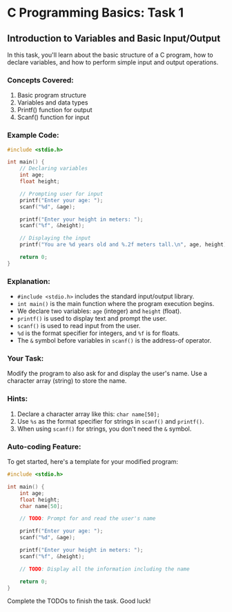 # C Programming Basics: Task 1

## Introduction to Variables and Basic Input/Output

In this task, you'll learn about the basic structure of a C program, how to declare variables, and how to perform simple input and output operations.

### Concepts Covered:
1. Basic program structure
2. Variables and data types
3. Printf() function for output
4. Scanf() function for input

### Example Code:

```c
#include <stdio.h>

int main() {
    // Declaring variables
    int age;
    float height;

    // Prompting user for input
    printf("Enter your age: ");
    scanf("%d", &age);

    printf("Enter your height in meters: ");
    scanf("%f", &height);

    // Displaying the input
    printf("You are %d years old and %.2f meters tall.\n", age, height);

    return 0;
}
```

### Explanation:
- `#include <stdio.h>` includes the standard input/output library.
- `int main()` is the main function where the program execution begins.
- We declare two variables: `age` (integer) and `height` (float).
- `printf()` is used to display text and prompt the user.
- `scanf()` is used to read input from the user.
- `%d` is the format specifier for integers, and `%f` is for floats.
- The `&` symbol before variables in `scanf()` is the address-of operator.

### Your Task:
Modify the program to also ask for and display the user's name. Use a character array (string) to store the name.

### Hints:
1. Declare a character array like this: `char name[50];`
2. Use `%s` as the format specifier for strings in `scanf()` and `printf()`.
3. When using `scanf()` for strings, you don't need the `&` symbol.

### Auto-coding Feature:
To get started, here's a template for your modified program:

```c
#include <stdio.h>

int main() {
    int age;
    float height;
    char name[50];

    // TODO: Prompt for and read the user's name

    printf("Enter your age: ");
    scanf("%d", &age);

    printf("Enter your height in meters: ");
    scanf("%f", &height);

    // TODO: Display all the information including the name

    return 0;
}
```

Complete the TODOs to finish the task. Good luck!
